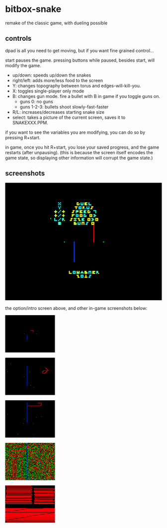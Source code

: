 # bitbox-snake
remake of the classic game, with dueling possible


## controls

dpad is all you need to get moving, but if you want fine grained control...

start pauses the game.  pressing buttons while paused, besides start, will modify the game.
* up/down:  speeds up/down the snakes
* right/left:  adds more/less food to the screen
* Y:  changes topography between torus and edges-will-kill-you.
* X:  toggles single-player only mode
* B:  changes gun mode.  fire a bullet with B in game if you toggle guns on.
  * guns 0:  no guns
  * guns 1-2-3:  bullets shoot slowly-fast-faster
* R/L:  increases/decreases starting snake size
* select:  takes a picture of the current screen, saves it to SNAKEXXX.PPM.

if you want to see the variables you are modifying, you can do so by pressing R+start.

in game, once you hit R+start, you lose your saved progress, and the game restarts 
(after unpausing).  (this is because the screen itself encodes the game state, so 
displaying other information will corrupt the game state.)

## screenshots

![option screen](https://raw.githubusercontent.com/lowagner/bitbox-snake/master/snake986.png)

the option/intro screen above, and other in-game screenshots below:

![in game action](https://raw.githubusercontent.com/lowagner/bitbox-snake/master/snake383.png)

![in game action](https://raw.githubusercontent.com/lowagner/bitbox-snake/master/snake593.png)

![in game action](https://raw.githubusercontent.com/lowagner/bitbox-snake/master/snake747.png)

![in game action](https://raw.githubusercontent.com/lowagner/bitbox-snake/master/snake001.png)

![in game action](https://raw.githubusercontent.com/lowagner/bitbox-snake/master/snake885.png)
